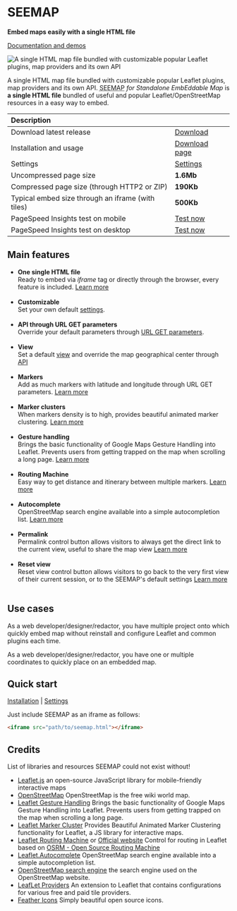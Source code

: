 # SEEMAP

**Embed maps easily with a single HTML file** 

[Documentation and demos](https://olivier3lanc.github.io/seemap/)

![A single HTML map file bundled with customizable popular Leaflet plugins, map providers and its own API](meta-image.png)

A single HTML map file bundled with customizable popular Leaflet plugins, map providers and its own API. <abbr title="Standalone EmbEddable Map">SEEMAP</abbr> *for Standalone EmbEddable Map* is **a single HTML file** bundled of useful and popular Leaflet/OpenStreetMap resources in a easy way to embed.

| Description |  |
| :- | :- |
| Download latest release | [Download](seemap.html) |
| Installation and usage | [Download page](https://olivier3lanc.github.io/seemap/installation.html) |
| Settings | [Settings](https://olivier3lanc.github.io/seemap/settings.html) |
| Uncompressed page size | **1.6Mb** |
| Compressed page size (through HTTP2 or ZIP) | **190Kb** |
| Typical embed size through an iframe (with tiles) | **500Kb** |
| PageSpeed Insights test on mobile | [Test now](https://pagespeed.web.dev/report?url=https%3A%2F%2Folivier3lanc.github.io%2Fseemap%2Fseemap.html&form_factor=mobile) |
| PageSpeed Insights test on desktop | [Test now](https://pagespeed.web.dev/report?url=https%3A%2F%2Folivier3lanc.github.io%2Fseemap%2Fseemap.html&form_factor=desktop) |

## Main features

* **One single HTML file** <br>Ready to embed via *iframe* tag or directly through the browser, every feature is included. [Learn more](https://olivier3lanc.github.io/seemap/)<br><br>
* **Customizable** <br>Set your own default [settings](https://olivier3lanc.github.io/seemap/settings.html).<br><br>
* **API through URL GET parameters** <br>Override your default parameters through [URL GET parameters](https://olivier3lanc.github.io/seemap/api.html).<br><br>
* **View** <br>Set a default [view](https://olivier3lanc.github.io/seemap/view.html) and override the map geographical center through [API](https://olivier3lanc.github.io/seemap/api.html)<br><br>
* **Markers** <br>Add as much markers with latitude and longitude through URL GET parameters. [Learn more](https://olivier3lanc.github.io/seemap/markers.html)<br><br>
* **Marker clusters** <br>When markers density is to high, provides beautiful animated marker clustering. [Learn more](https://olivier3lanc.github.io/seemap/markers-clusters.html)<br><br>
* **Gesture handling** <br>Brings the basic functionality of Google Maps Gesture Handling into Leaflet. Prevents users from getting trapped on the map when scrolling a long page. [Learn more](https://olivier3lanc.github.io/seemap/gesture-handling.html)<br><br>
* **Routing Machine** <br>Easy way to get distance and itinerary between multiple markers. [Learn more](https://olivier3lanc.github.io/seemap/routing.html)<br><br>
* **Autocomplete** <br>OpenStreetMap search engine available into a simple autocompletion list. [Learn more](https://olivier3lanc.github.io/seemap/autocomplete.html)<br><br>
* **Permalink** <br>Permalink control button allows visitors to always get the direct link to the current view, useful to share the map view [Learn more](https://olivier3lanc.github.io/seemap/permalink.html)<br><br>
* **Reset view** <br>Reset view control button allows visitors to go back to the very first view of their current session, or to the SEEMAP's default settings [Learn more](https://olivier3lanc.github.io/seemap/reset-view.html)<br><br>

## Use cases

As a web developer/designer/redactor, you have multiple project onto which quickly embed map without reinstall and configure Leaflet and common plugins each time.

As a web developer/designer/redactor, you have one or multiple coordinates to quickly place on an embedded map.

## Quick start

[Installation](https://olivier3lanc.github.io/seemap/installation.html) | [Settings](https://olivier3lanc.github.io/seemap/settings.html)

Just include SEEMAP as an iframe as follows:

```html
<iframe src="path/to/seemap.html"></iframe>
```

## Credits

List of libraries and resources SEEMAP could not exist without!

* [Leaflet.js](https://leafletjs.com/) an open-source JavaScript library
for mobile-friendly interactive maps
* [OpenStreetMap](https://www.openstreetmap.org) OpenStreetMap is the free wiki world map.
* [Leaflet Gesture Handling](https://github.com/elmarquis/Leaflet.GestureHandling) Brings the basic functionality of Google Maps Gesture Handling into Leaflet. Prevents users from getting trapped on the map when scrolling a long page. 
* [Leaflet Marker Cluster](https://github.com/Leaflet/Leaflet.markercluster) Provides Beautiful Animated Marker Clustering functionality for Leaflet, a JS library for interactive maps.
* [Leaflet Routing Machine](https://github.com/perliedman/leaflet-routing-machine) or [Official website](https://www.liedman.net/leaflet-routing-machine/) Control for routing in Leaflet based on [OSRM - Open Source Routing Machine](http://map.project-osrm.org)
* [Leaflet.Autocomplete](https://github.com/tomik23/Leaflet.Autocomplete) OpenStreetMap search engine available into a simple autocompletion list.
* [OpenStreetMap search engine](https://nominatim.openstreetmap.org/ui/search.html) the search engine used on the OpenStreetMap website.
* [LeafLet Providers](https://github.com/leaflet-extras/leaflet-providers) An extension to Leaflet that contains configurations for various free and paid tile providers.
* [Feather Icons](https://feathericons.com/) Simply beautiful open source icons.

